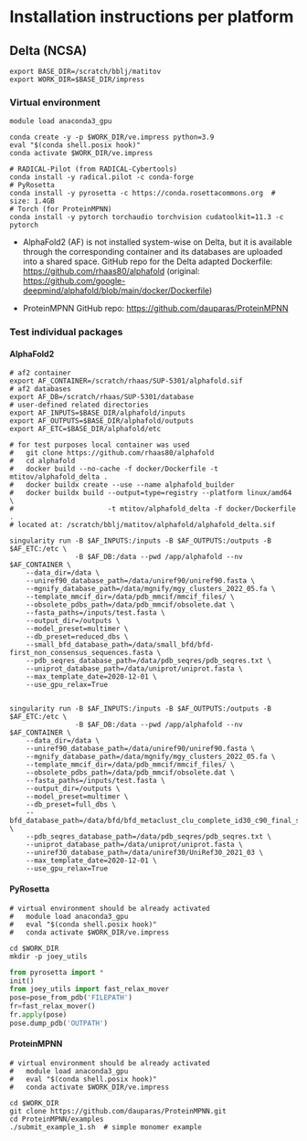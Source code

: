 # Installation instructions per platform

## Delta (NCSA)

```shell
export BASE_DIR=/scratch/bblj/matitov
export WORK_DIR=$BASE_DIR/impress
```

### Virtual environment

```shell
module load anaconda3_gpu

conda create -y -p $WORK_DIR/ve.impress python=3.9
eval "$(conda shell.posix hook)"
conda activate $WORK_DIR/ve.impress
```

```shell
# RADICAL-Pilot (from RADICAL-Cybertools)
conda install -y radical.pilot -c conda-forge
# PyRosetta
conda install -y pyrosetta -c https://conda.rosettacommons.org  # size: 1.4GB
# Torch (for ProteinMPNN)
conda install -y pytorch torchaudio torchvision cudatoolkit=11.3 -c pytorch
```

- AlphaFold2 (AF) is not installed system-wise on Delta, but it is available 
through the corresponding container and its databases are uploaded into a 
shared space.  GitHub repo for the Delta adapted Dockerfile:
https://github.com/rhaas80/alphafold
(original: https://github.com/google-deepmind/alphafold/blob/main/docker/Dockerfile)

- ProteinMPNN GitHub repo: https://github.com/dauparas/ProteinMPNN

### Test individual packages

#### AlphaFold2

```shell
# af2 container
export AF_CONTAINER=/scratch/rhaas/SUP-5301/alphafold.sif
# af2 databases
export AF_DB=/scratch/rhaas/SUP-5301/database
# user-defined related directories
export AF_INPUTS=$BASE_DIR/alphafold/inputs
export AF_OUTPUTS=$BASE_DIR/alphafold/outputs
export AF_ETC=$BASE_DIR/alphafold/etc

# for test purposes local container was used
#   git clone https://github.com/rhaas80/alphafold
#   cd alphafold
#   docker build --no-cache -f docker/Dockerfile -t mtitov/alphafold_delta .
#   docker buildx create --use --name alphafold_builder
#   docker buildx build --output=type=registry --platform linux/amd64 \
#                       -t mtitov/alphafold_delta -f docker/Dockerfile .
# located at: /scratch/bblj/matitov/alphafold/alphafold_delta.sif

singularity run -B $AF_INPUTS:/inputs -B $AF_OUTPUTS:/outputs -B $AF_ETC:/etc \
                -B $AF_DB:/data --pwd /app/alphafold --nv $AF_CONTAINER \
    --data_dir=/data \
    --uniref90_database_path=/data/uniref90/uniref90.fasta \
    --mgnify_database_path=/data/mgnify/mgy_clusters_2022_05.fa \
    --template_mmcif_dir=/data/pdb_mmcif/mmcif_files/ \
    --obsolete_pdbs_path=/data/pdb_mmcif/obsolete.dat \
    --fasta_paths=/inputs/test.fasta \
    --output_dir=/outputs \
    --model_preset=multimer \
    --db_preset=reduced_dbs \
    --small_bfd_database_path=/data/small_bfd/bfd-first_non_consensus_sequences.fasta \
    --pdb_seqres_database_path=/data/pdb_seqres/pdb_seqres.txt \
    --uniprot_database_path=/data/uniprot/uniprot.fasta \
    --max_template_date=2020-12-01 \
    --use_gpu_relax=True


singularity run -B $AF_INPUTS:/inputs -B $AF_OUTPUTS:/outputs -B $AF_ETC:/etc \
                -B $AF_DB:/data --pwd /app/alphafold --nv $AF_CONTAINER \
    --data_dir=/data \
    --uniref90_database_path=/data/uniref90/uniref90.fasta \
    --mgnify_database_path=/data/mgnify/mgy_clusters_2022_05.fa \
    --template_mmcif_dir=/data/pdb_mmcif/mmcif_files/ \
    --obsolete_pdbs_path=/data/pdb_mmcif/obsolete.dat \
    --fasta_paths=/inputs/test.fasta \
    --output_dir=/outputs \
    --model_preset=multimer \
    --db_preset=full_dbs \
    --bfd_database_path=/data/bfd/bfd_metaclust_clu_complete_id30_c90_final_seq.sorted_opt \
    --pdb_seqres_database_path=/data/pdb_seqres/pdb_seqres.txt \
    --uniprot_database_path=/data/uniprot/uniprot.fasta \
    --uniref30_database_path=/data/uniref30/UniRef30_2021_03 \
    --max_template_date=2020-12-01 \
    --use_gpu_relax=True
```

#### PyRosetta

```shell
# virtual environment should be already activated
#   module load anaconda3_gpu
#   eval "$(conda shell.posix hook)"
#   conda activate $WORK_DIR/ve.impress

cd $WORK_DIR
mkdir -p joey_utils
```

```python
from pyrosetta import *
init()
from joey_utils import fast_relax_mover
pose=pose_from_pdb('FILEPATH')
fr=fast_relax_mover()
fr.apply(pose)
pose.dump_pdb('OUTPATH')
```

#### ProteinMPNN

```shell
# virtual environment should be already activated
#   module load anaconda3_gpu
#   eval "$(conda shell.posix hook)"
#   conda activate $WORK_DIR/ve.impress

cd $WORK_DIR
git clone https://github.com/dauparas/ProteinMPNN.git
cd ProteinMPNN/examples
./submit_example_1.sh  # simple monomer example
```

